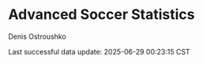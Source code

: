 # Advanced Soccer Statistics
Denis Ostroushko

<!-- gfm -->

Last successful data update: 2025-06-29 00:23:15 CST
